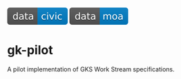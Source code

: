 [![Download CIViC GK-Pilot Data](assets/data-civic-blue.svg)](https://doi.org/10.5281/zenodo.7079918)
[![Download Molecular Oncology Almanac GK-Pilot Data](assets/data-moa-blue.svg)](https://example.org)

# gk-pilot
A pilot implementation of GKS Work Stream specifications.
